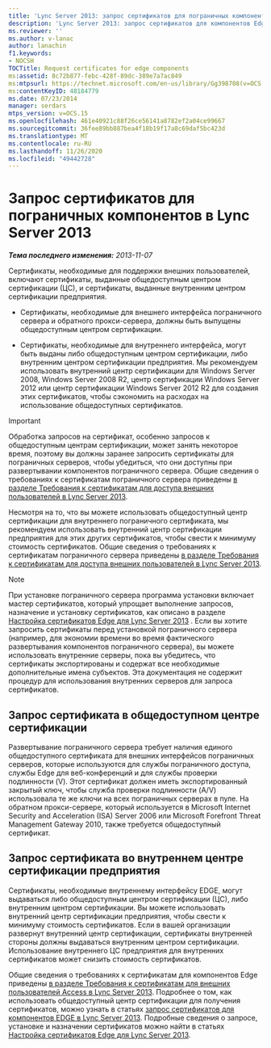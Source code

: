 ```yaml
---
title: 'Lync Server 2013: запрос сертификатов для пограничных компонентов'
description: 'Lync Server 2013: запрос сертификатов для компонентов Edge.'
ms.reviewer: ''
ms.author: v-lanac
author: lanachin
f1.keywords:
- NOCSH
TOCTitle: Request certificates for edge components
ms:assetid: 8c72b877-febc-428f-89dc-389e7a7ac849
ms:mtpsurl: https://technet.microsoft.com/en-us/library/Gg398708(v=OCS.15)
ms:contentKeyID: 48184779
ms.date: 07/23/2014
manager: serdars
mtps_version: v=OCS.15
ms.openlocfilehash: 461e40921c88f26ce56141a8782ef2a04ce99667
ms.sourcegitcommit: 36fee89bb887bea4f18b19f17a8c69daf5bc423d
ms.translationtype: MT
ms.contentlocale: ru-RU
ms.lasthandoff: 11/26/2020
ms.locfileid: "49442728"
---
```

# <a name="request-certificates-for-edge-components-in-lync-server-2013"></a>Запрос сертификатов для пограничных компонентов в Lync Server 2013

<div data-xmlns="http://www.w3.org/1999/xhtml">

<div class="topic" data-xmlns="http://www.w3.org/1999/xhtml" data-msxsl="urn:schemas-microsoft-com:xslt" data-cs="https://msdn.microsoft.com/">

<div data-asp="https://msdn2.microsoft.com/asp">



</div>

<div id="mainSection">

<div id="mainBody">

<span> </span>

_**Тема последнего изменения:** 2013-11-07_

Сертификаты, необходимые для поддержки внешних пользователей, включают сертификаты, выданные общедоступным центром сертификации (ЦС), и сертификаты, выданные внутренним центром сертификации предприятия.

  - Сертификаты, необходимые для внешнего интерфейса пограничного сервера и обратного прокси-сервера, должны быть выпущены общедоступным центром сертификации.

  - Сертификаты, необходимые для внутреннего интерфейса, могут быть выданы либо общедоступным центром сертификации, либо внутренним центром сертификации предприятия. Мы рекомендуем использовать внутренний центр сертификации для Windows Server 2008, Windows Server 2008 R2, центр сертификации Windows Server 2012 или центр сертификации Windows Server 2012 R2 для создания этих сертификатов, чтобы сэкономить на расходах на использование общедоступных сертификатов.

<div>


> [!IMPORTANT]  
> Обработка запросов на сертификат, особенно запросов к общедоступным центрам сертификации, может занять некоторое время, поэтому вы должны заранее запросить сертификаты для пограничных серверов, чтобы убедиться, что они доступны при развертывании компонентов пограничного сервера. Общие сведения о требованиях к сертификатам пограничного сервера приведены <A href="lync-server-2013-certificate-requirements-for-external-user-access.md">в разделе Требования к сертификатам для доступа внешних пользователей в Lync Server 2013</A>.



</div>

Несмотря на то, что вы можете использовать общедоступный центр сертификации для внутреннего пограничного сертификата, мы рекомендуем использовать внутренний центр сертификации предприятия для этих других сертификатов, чтобы свести к минимуму стоимость сертификатов. Общие сведения о требованиях к сертификатам пограничного сервера приведены [в разделе Требования к сертификатам для доступа внешних пользователей в Lync Server 2013](lync-server-2013-certificate-requirements-for-external-user-access.md).

<div>


> [!NOTE]  
> При установке пограничного сервера программа установки включает мастер сертификатов, который упрощает выполнение запросов, назначение и установку сертификатов, как описано в разделе <A href="lync-server-2013-set-up-edge-certificates.md">Настройка сертификатов Edge для Lync Server 2013</A> . Если вы хотите запросить сертификаты перед установкой пограничного сервера (например, для экономии времени во время фактического развертывания компонентов пограничного сервера), вы можете использовать внутренние серверы, пока вы убедитесь, что сертификаты экспортированы и содержат все необходимые дополнительные имена субъектов. Эта документация не содержит процедур для использования внутренних серверов для запроса сертификатов.



</div>

<div>

## <a name="request-certificates-from-a-public-ca"></a>Запрос сертификата в общедоступном центре сертификации

Развертывание пограничного сервера требует наличия единого общедоступного сертификата для внешних интерфейсов пограничных серверов, которые используются для службы пограничного доступа, службы Edge для веб-конференций и для службы проверки подлинности (V). Этот сертификат должен иметь экспортированный закрытый ключ, чтобы служба проверки подлинности (A/V) использовала те же ключи на всех пограничных серверах в пуле. На обратном прокси-сервере, который используется в Microsoft Internet Security and Acceleration (ISA) Server 2006 или Microsoft Forefront Threat Management Gateway 2010, также требуется общедоступный сертификат.

</div>

<div>

## <a name="request-certificates-from-an-internal-enterprise-ca"></a>Запрос сертификата во внутреннем центре сертификации предприятия

Сертификаты, необходимые внутреннему интерфейсу EDGE, могут выдаваться либо общедоступным центром сертификации (ЦС), либо внутренним центром сертификации. Вы можете использовать внутренний центр сертификации предприятия, чтобы свести к минимуму стоимость сертификатов. Если в вашей организации развернут внутренний центр сертификации, сертификаты внутренней стороны должны выдаваться внутренним центром сертификации. Использование внутреннего ЦС предприятия для внутренних сертификатов может снизить стоимость сертификатов.

Общие сведения о требованиях к сертификатам для компонентов Edge приведены [в разделе Требования к сертификатам для внешних пользователей Access в Lync Server 2013](lync-server-2013-certificate-requirements-for-external-user-access.md). Подробнее о том, как использовать общедоступный центр сертификации для получения сертификатов, можно узнать в статьях [запрос сертификатов для компонентов EDGE в Lync Server 2013](lync-server-2013-request-certificates-for-edge-components.md). Подробные сведения о запросе, установке и назначении сертификатов можно найти в статьях [Настройка сертификатов Edge для Lync Server 2013](lync-server-2013-set-up-edge-certificates.md).

</div>

</div>

<span> </span>

</div>

</div>

</div>

